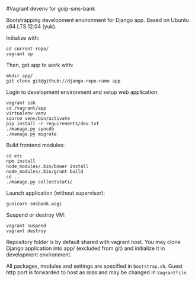 #Vagrant devenv for goip-sms-bank

Bootstrapping development environment for Django app.
Based on Ubuntu x64 LTS 12.04 (yuk).

Initialize with:

    cd current-repo/
    vagrant up

Then, get app to work with:

    mkdir app/
    git clone git@github://django-repo-name app

Login to development environment and setup web application:

    vagrant ssh
    cd /vagrant/app
    virtualenv venv
    source venv/bin/activate
    pip install -r requirements/dev.txt
    ./manage.py syncdb
    ./manage.py migrate

Build frontend modules:

    cd etc
    npm install
    node_modules/.bin/bower install
    node_modules/.bin/grunt build
    cd ..
    ./manage.py collectstatic

Launch application (without supervisor):

    gunicorn smsbank.wsgi

Suspend or destroy VM:

    vagrant suspend
    vagrant destroy

Repository folder is by default shared with vagrant host.
You may clone Django application into app/ (excluded from git) and
initialize it in development environment.

All packages, modules and settings are specified in `bootstrap.sh`.
Guest http port is forwarded to host as `8888` and may be changed in
`Vagrantfile`.
